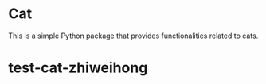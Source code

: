 # Cat

This is a simple Python package that provides functionalities related to cats.
# test-cat-zhiweihong
